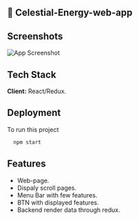 ## 🚀 Celestial-Energy-web-app

## Screenshots

![App Screenshot](https://jobelhome.w3spaces.com/Screenshot_2022-04-13_at_16.22.45.png?bypass-cache=59927970)

## Tech Stack

**Client:** React/Redux.

## Deployment

To run this project

```bash
  npm start
```

## Features

- Web-page.
- Dispaly scroll pages.
- Menu Bar with few features.
- BTN with displayed features.
- Backend render data through redux.
